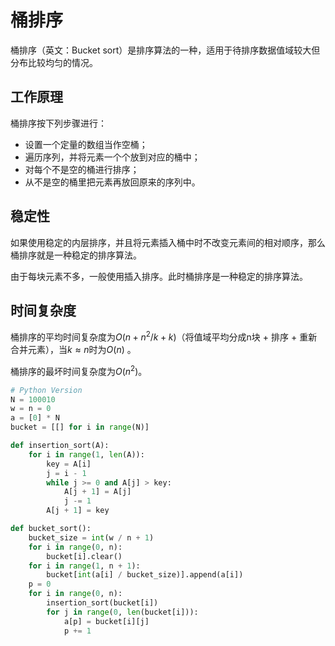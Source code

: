 # 桶排序

桶排序（英文：Bucket sort）是排序算法的一种，适用于待排序数据值域较大但分布比较均匀的情况。

## 工作原理

桶排序按下列步骤进行：

-   设置一个定量的数组当作空桶；
-   遍历序列，并将元素一个个放到对应的桶中；
-   对每个不是空的桶进行排序；
-   从不是空的桶里把元素再放回原来的序列中。



## 稳定性

如果使用稳定的内层排序，并且将元素插入桶中时不改变元素间的相对顺序，那么桶排序就是一种稳定的排序算法。

由于每块元素不多，一般使用插入排序。此时桶排序是一种稳定的排序算法。

## 时间复杂度

桶排序的平均时间复杂度为$O(n+n^2/k+k)$（将值域平均分成n块 + 排序 + 重新合并元素），当$k \approx n$时为$O(n)$ 。

桶排序的最坏时间复杂度为$O(n^2)$。


```py
# Python Version
N = 100010
w = n = 0
a = [0] * N
bucket = [[] for i in range(N)]

def insertion_sort(A):
    for i in range(1, len(A)):
        key = A[i]
        j = i - 1
        while j >= 0 and A[j] > key:
            A[j + 1] = A[j]
            j -= 1
        A[j + 1] = key

def bucket_sort():
    bucket_size = int(w / n + 1)
    for i in range(0, n):
        bucket[i].clear()
    for i in range(1, n + 1):
        bucket[int(a[i] / bucket_size)].append(a[i])
    p = 0
    for i in range(0, n):
        insertion_sort(bucket[i])
        for j in range(0, len(bucket[i])):
            a[p] = bucket[i][j]
            p += 1
```